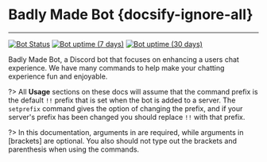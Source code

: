 # Badly Made Bot {docsify-ignore-all}
---
[![Bot Status](https://img.shields.io/uptimerobot/status/m784740710-88d5e112b2d1dfef7cc577c0?label=Bot%20Status&style=for-the-badge)](https://stats.uptimerobot.com/kwLQEhnkg1) [![Bot uptime (7 days)](https://img.shields.io/uptimerobot/ratio/7/m784740710-88d5e112b2d1dfef7cc577c0?label=Uptime%20last%207%20days&style=for-the-badge)](https://stats.uptimerobot.com/kwLQEhnkg1) [![Bot uptime (30 days)](https://img.shields.io/uptimerobot/ratio/m784740710-88d5e112b2d1dfef7cc577c0?label=Uptime%20last%2030%20days&style=for-the-badge)](https://stats.uptimerobot.com/kwLQEhnkg1)

Badly Made Bot, a Discord bot that focuses on enhancing a users chat experience. We have many commands to help make your chatting experience fun and enjoyable.

?> All **Usage** sections on these docs will assume that the command prefix is the default `!!` prefix that is set when the bot is added to a server. The `setprefix` command gives the option of changing the prefix, and if your server's prefix has been changed you should replace `!!` with that prefix.

?> In this documentation, arguments in <angle brackets> are required, while arguments in [brackets] are optional. You also should not type out the brackets and parenthesis when using the commands.
